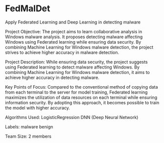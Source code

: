 # FedMalDet
Apply Federated Learning and Deep Learning in detecting malware

Project Objective:
The project aims to learn collaborative analysis in Windows malware analysis. It proposes detecting malware affecting Windows using Federated learning while ensuring data security. By combining Machine Learning for Windows malware detection, the project strives to achieve higher accuracy in malware detection.

Project Description:
While ensuring data security, the project suggests using Federated learning to detect malware affecting Windows. By combining Machine Learning for Windows malware detection, it aims to achieve higher accuracy in detecting malware.

Key Points of Focus:
Compared to the conventional method of copying data from each terminal to the server for model training, Federated learning maximizes the utilization of data resources on each terminal while ensuring information security. By adopting this approach, it becomes possible to train the model with higher accuracy.

Algorithms Used:
LogisticRegression
DNN (Deep Neural Network)

Labels:
malware
benign

Team Size:
2 members
